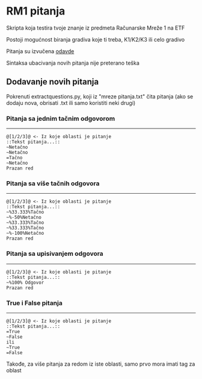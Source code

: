 # RM1 pitanja
Skripta koja testira tvoje znanje iz predmeta Računarske Mreže 1 na ETF

Postoji mogućnost biranja gradiva koje ti treba, K1/K2/K3 ili celo gradivo

Pitanja su izvučena [odavde](https://drive.google.com/open?id=1--8WGiKMDDu9VxWT_6gr0pNUEGAPPi2K)

Sintaksa ubacivanja novih pitanja nije preterano teška

## Dodavanje novih pitanja

Pokrenuti extractquestions.py, koji iz "mreze pitanja.txt" čita pitanja (ako se dodaju nova, obrisati .txt ili samo koristiti neki drugi)


### Pitanja sa jednim tačnim odgovorom
---
```
@[1/2/3]@ <- Iz koje oblasti je pitanje
::Tekst pitanja...::
~Netačno
~Netačno
=Tačno
~Netačno
Prazan red
```
### Pitanja sa više tačnih odgovora
---
```
@[1/2/3]@ <- Iz koje oblasti je pitanje
::Tekst pitanja...::
~%33.333%Tačno
~%-50%Netačno
~%33.333%Tačno
~%33.333%Tačno
~%-100%Netačno
Prazan red
```
### Pitanja sa upisivanjem odgovora
---
```
@[1/2/3]@ <- Iz koje oblasti je pitanje
::Tekst pitanja...::
~%100% Odgovor
Prazan red
```
### True i False pitanja
---
```
@[1/2/3]@ <- Iz koje oblasti je pitanje
::Tekst pitanja...::
=True
~False
ili
~True
=False
```
Takođe, za više pitanja za redom iz iste oblasti, samo prvo mora imati tag za oblast
